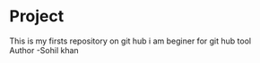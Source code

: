 # Project
This is my firsts repository on git hub
i am beginer for git hub tool
<br>
Author -Sohil khan 
